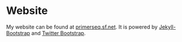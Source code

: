 Website
=======

My website can be found at [primerseq.sf.net](http://primerseq.sf.net).
It is powered by [Jekyll-Bootstrap](http://jekyllbootstrap.com) and [Twitter Bootstrap](http://twitter.github.com/bootstrap/).

